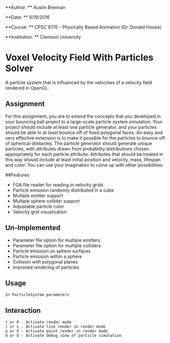 **Author: ** Austin Brennan

**Date: ** 9/19/2016

**Course: ** CPSC 8170 - Physically Based Animation (Dr. Donald House)

**Institution: ** Clemson University

# Voxel Velocity Field With Particles Solver
A particle system that is influenced by the velocities of a velocity field rendered in OpenGL.

## Assignment
For this assignment, you are to extend the concepts that you developed in your bouncing ball project to a large-scale particle system simulation. Your project should include at least one particle generator, and your particles should be able to at least bounce off of fixed polygonal faces. An easy and very effective extension is to make it possible for the particles to bounce off of spherical obstacles. The particle generator should generate unique particles, with attributes drawn from probability distributions chosen appropriately for each particle attribute. Attributes that should be treated in this way should include at least initial position and velocity, mass, lifespan and color. You can use your imagination to come up with other possibilities.

##Features
* FGA file reader for reading in velocity grids
* Particle emission randomly distributed in a cube
* Multiple emitter support
* Multiple sphere collider support
* Adjustable particle color
* Velocity grid visualization

## Un-Implemented
* Parameter file option for multiple emitters
* Parameter file option for multiple colliders
* Particle emission on sphere surfaces
* Particle emission within a sphere
* Collision with polygonal planes
* Improved rendering of particles

## Usage
```
$> ParticleSystem parameters
```

## Interaction
```
r or R - Activate render mode
l or L - Activate line render in render mode
p or P - Activate point render in render mode
d or D - Activate debug view of particle simulation
```

